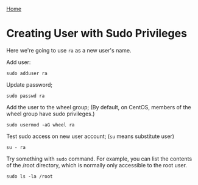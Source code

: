 [Home](../README.md)

# Creating User with Sudo Privileges

Here we're going to use `ra` as a new user's name.

Add user:

    sudo adduser ra

Update password;

    sudo passwd ra

Add the user to the wheel group; (By default, on CentOS, members of the wheel group have sudo privileges.)

    sudo usermod -aG wheel ra

Test sudo access on new user account; (`su` means substitute user)

    su - ra

Try something with `sudo` command. For example, you can list the contents of the /root directory, which is normally only accessible to the root user.

    sudo ls -la /root